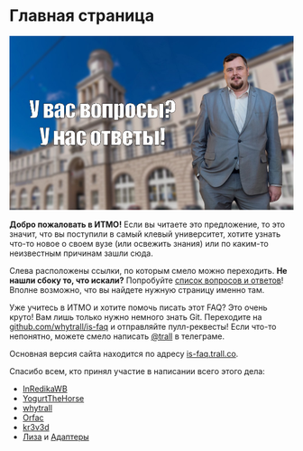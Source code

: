 # Главная страница

![Уважаемые коллеги, добрый день!](cover.jpg)

**Добро пожаловать в ИТМО!** Если вы читаете это предложение, то это значит, что вы поступили в самый клевый университет, хотите узнать что-то новое о своем вузе (или освежить знания) или по каким-то неизвестным причинам зашли сюда.

Слева расположены ссылки, по которым смело можно переходить. **Не нашли сбоку то, что искали?** Попробуйте [список вопросов и ответов](qa.md)! Вполне возможно, что вы найдете нужную страницу именно там.

Уже учитесь в ИТМО и хотите помочь писать этот FAQ? Это очень круто! Вам лишь только нужно немного знать Git. Переходите на [github.com/whytrall/is-faq](https://github.com/whytrall/is-faq) и отправляйте пулл-реквесты! Если что-то непонятно, можете смело написать [@trall](https://t.me/trall) в телеграме.

Основная версия сайта находится по адресу [is-faq.trall.co](https://is-faq.trall.co).

Спасибо всем, кто принял участие в написании всего этого дела:
- [InRedikaWB](https://github.com/InRedikaWB)
- [YogurtTheHorse](https://github.com/YogurtTheHorse)
- [whytrall](https://github.com/whytrall)
- [Orfac](https://github.com/Orfac)
- [kr3v3d](https://github.com/kr3v3d)
- [Лиза](https://vk.com/khor.elizaveta) и [Адаптеры](https://vk.com/adapteritmo)
